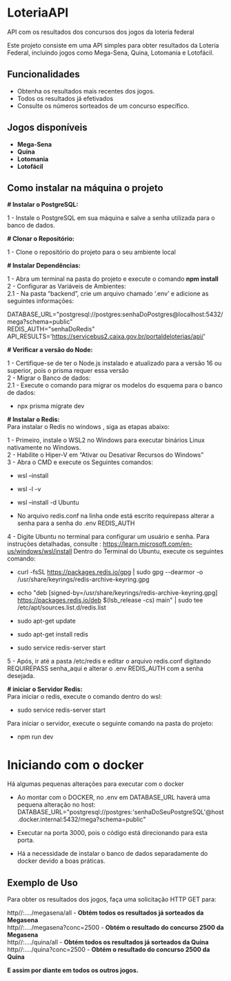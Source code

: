 # LoteriaAPI
API com os resultados dos concursos dos jogos da loteria federal

Este projeto consiste em uma API simples para obter resultados da Loteria Federal, incluindo jogos como Mega-Sena, Quina, Lotomania e Lotofácil.

## Funcionalidades

- Obtenha os resultados mais recentes dos jogos.
- Todos os resultados já efetivados
- Consulte os números sorteados de um concurso específico.

## Jogos disponíveis

- **Mega-Sena**
- **Quina**
- **Lotomania**
- **Lotofácil**

## Como instalar na máquina o projeto

**# Instalar o PostgreSQL:**

1 -  Instale o PostgreSQL em sua máquina e salve a senha utilizada para o banco de dados.

**# Clonar o Repositório:**

1 - Clone o repositório do projeto para o seu ambiente local

**# Instalar Dependências:**

1 - Abra um terminal na pasta do projeto e execute o comando **npm install**
<br>
2 - Configurar as Variáveis de Ambientes:
<br>
2.1 - Na pasta “backend”, crie um arquivo chamado ‘.env’ e adicione as seguintes informações:

DATABASE_URL="postgresql://postgres:senhaDoPostgres@localhost:5432/mega?schema=public"
<br>
REDIS_AUTH="senhaDoRedis"
<br>
API_RESULTS='https://servicebus2.caixa.gov.br/portaldeloterias/api/'

**# Verificar a versão do Node:**

1 - Certifique-se de ter o Node.js instalado e atualizado para a versão 16 ou superior, pois o prisma requer essa versão
<br>
2 - Migrar o Banco de dados:
<br>
2.1 - Execute o comando para migrar os modelos do esquema para o banco de dados:
- npx prisma migrate dev

**# Instalar o Redis:**
<br>
Para instalar o Redis no windows , siga as etapas abaixo: 

1 - Primeiro, instale o WSL2 no Windows para executar binários Linux nativamente no Windows.
<br>
2 - Habilite o Hiper-V em “Ativar ou Desativar Recursos do Windows”
<br>
3 - Abra o CMD e execute os Seguintes comandos:
- wsl –install
- wsl -l -v
- wsl –install -d Ubuntu

- No arquivo redis.conf na linha onde está escrito requirepass alterar a senha para a senha do .env REDIS_AUTH

4 - Digite Ubuntu no terminal para configurar um usuário e senha. Para instruções detalhadas, consulte : https://learn.microsoft.com/en-us/windows/wsl/install
Dentro do Terminal do Ubuntu, execute os seguintes comando:

- curl -fsSL https://packages.redis.io/gpg | sudo gpg --dearmor -o /usr/share/keyrings/redis-archive-keyring.gpg
- echo "deb [signed-by=/usr/share/keyrings/redis-archive-keyring.gpg] https://packages.redis.io/deb $(lsb_release -cs) main" | sudo tee /etc/apt/sources.list.d/redis.list

- sudo apt-get update
- sudo apt-get install redis
- sudo service redis-server start

5 - Após, ir até a pasta /etc/redis e editar o arquivo redis.conf digitando REQUIREPASS senha_aqui e alterar o .env REDIS_AUTH com a senha desejada.

**# iniciar o Servidor Redis:**
<br>
Para iniciar o redis, execute o comando dentro do wsl:
- sudo service redis-server start

Para iniciar o servidor, execute o seguinte comando na pasta do projeto:
- npm run dev

# Iniciando com o docker

Há algumas pequenas alterações para executar com o docker

- Ao montar com o DOCKER, no .env em DATABASE_URL haverá uma pequena alteração no host:
DATABASE_URL="postgresql://postgres:'senhaDoSeuPostgreSQL'@host.docker.internal:5432/mega?schema=public"

- Executar na porta 3000, pois o código está direcionando para esta porta.

- Há a necessidade de instalar o banco de dados separadamente do docker devido a boas práticas.

## Exemplo de Uso

Para obter os resultados dos jogos, faça uma solicitação HTTP GET para:

http//:..../megasena/all - **Obtém todos os resultados já sorteados da Megasena**
<br>
http//:..../megasena?conc=2500 - **Obtém o resultado do concurso 2500 da Megasena**
<br>
http//:..../quina/all - **Obtém todos os resultados já sorteados da Quina**
<br>
http//:..../quina?conc=2500 - **Obtém o resultado do concurso 2500 da Quina**

**E assim por diante em todos os outros jogos.**
